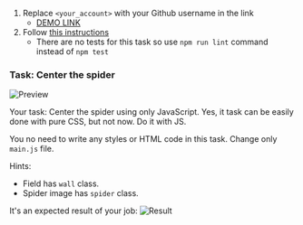 1. Replace `<your_account>` with your Github username in the link
   - [DEMO LINK](https://Taras-1.github.io/js_center_spider_DOM/)
2. Follow [this instructions](https://mate-academy.github.io/layout_task-guideline/)
   - There are no tests for this task so use `npm run lint` command instead of `npm test`

### Task: Center the spider

![Preview](./src/images/preview.png)

Your task: Center the spider using only JavaScript. Yes, it task can be easily done with pure CSS, but not now. Do it with JS.

You no need to write any styles or HTML code in this task. Change only `main.js` file.

Hints:

- Field has `wall` class.
- Spider image has `spider` class.

It's an expected result of your job:
![Result](./src/images/result.png)
